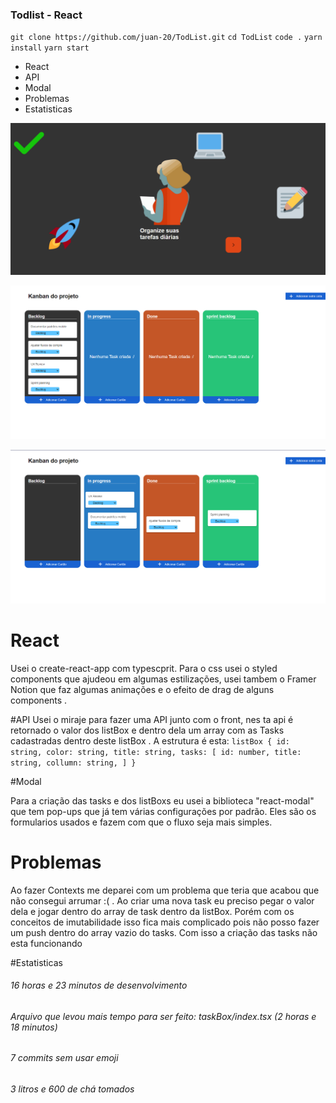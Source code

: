 ### Todlist - React

`git clone https://github.com/juan-20/TodList.git`
`cd TodList`
`code .`
`yarn install`
`yarn start`

- React
-  API
-  Modal
- Problemas
- Estatisticas 

![Main UI](https://github.com/juan-20/TodList/blob/main/src/assets/readme/landing-kanban.gif?raw=true "Main UI")

![Kanban](https://github.com/juan-20/TodList/blob/main/src/assets/readme/kanban-landing.PNG?raw=true "Kanban")

![kanban-drag](https://github.com/juan-20/TodList/blob/main/src/assets/readme/drag-kanban.PNG?raw=true "kanban-drag")

# React

Usei o create-react-app com typescprit. Para o css usei o styled components que ajudeou em algumas estilizações, usei tambem o Framer Notion que faz algumas animações e o efeito de drag de alguns components .

#API
Usei o miraje para fazer uma API junto com o front, nes ta api é retornado o valor dos listBox e dentro dela um array com as Tasks cadastradas dentro deste listBox . A estrutura é esta:
`listBox {
    id: string,
    color: string,
    title: string,
    tasks: [
        id: number,
        title: string,
        collumn: string,
    ]
}`

#Modal

Para a criação das tasks e dos listBoxs eu usei a biblioteca "react-modal" que tem pop-ups que já tem várias configurações por padrão. Eles são os formularios usados e fazem com que o fluxo seja mais simples.

# Problemas
Ao fazer Contexts me deparei com um problema que teria que acabou que não consegui arrumar :( . Ao criar uma nova task eu preciso pegar o valor dela e jogar dentro do array de task dentro da listBox. Porém com os conceitos de imutabilidade isso fica mais complicado pois não posso fazer um push dentro do array vazio do tasks. 
 Com isso a  criação das tasks não esta funcionando 
 
 #Estatisticas
######  16 horas  e 23 minutos de desenvolvimento 
###### Arquivo que levou mais tempo para ser feito: taskBox/index.tsx (2 horas e 18 minutos)
###### 7 commits sem usar emoji
###### 3 litros e 600 de chá tomados  
